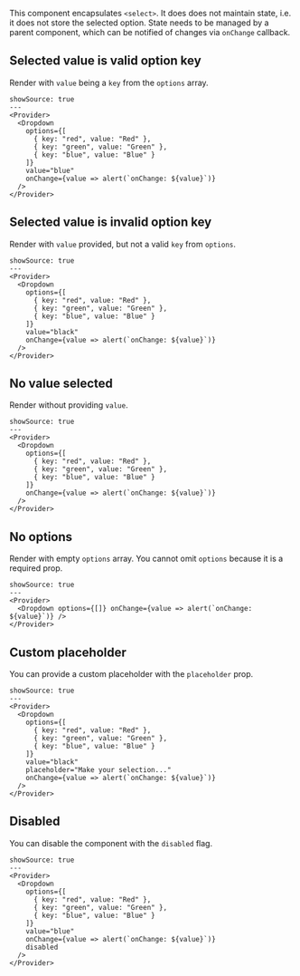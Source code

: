 This component encapsulates `<select>`. It does does not maintain state, i.e. it does not store the selected option. State needs to be managed by a parent component, which can be notified of changes via `onChange` callback.

## Selected value is valid option key

Render with `value` being a `key` from the `options` array.

```react
showSource: true
---
<Provider>
  <Dropdown
    options={[
      { key: "red", value: "Red" },
      { key: "green", value: "Green" },
      { key: "blue", value: "Blue" }
    ]}
    value="blue"
    onChange={value => alert(`onChange: ${value}`)}
  />
</Provider>
```

## Selected value is invalid option key

Render with `value` provided, but not a valid `key` from `options`.

```react
showSource: true
---
<Provider>
  <Dropdown
    options={[
      { key: "red", value: "Red" },
      { key: "green", value: "Green" },
      { key: "blue", value: "Blue" }
    ]}
    value="black"
    onChange={value => alert(`onChange: ${value}`)}
  />
</Provider>
```

## No value selected

Render without providing `value`.

```react
showSource: true
---
<Provider>
  <Dropdown
    options={[
      { key: "red", value: "Red" },
      { key: "green", value: "Green" },
      { key: "blue", value: "Blue" }
    ]}
    onChange={value => alert(`onChange: ${value}`)}
  />
</Provider>
```

## No options

Render with empty `options` array. You cannot omit `options` because it is a required prop.

```react
showSource: true
---
<Provider>
  <Dropdown options={[]} onChange={value => alert(`onChange: ${value}`)} />
</Provider>
```

## Custom placeholder

You can provide a custom placeholder with the `placeholder` prop.

```react
showSource: true
---
<Provider>
  <Dropdown
    options={[
      { key: "red", value: "Red" },
      { key: "green", value: "Green" },
      { key: "blue", value: "Blue" }
    ]}
    value="black"
    placeholder="Make your selection..."
    onChange={value => alert(`onChange: ${value}`)}
  />
</Provider>
```

## Disabled

You can disable the component with the `disabled` flag.

```react
showSource: true
---
<Provider>
  <Dropdown
    options={[
      { key: "red", value: "Red" },
      { key: "green", value: "Green" },
      { key: "blue", value: "Blue" }
    ]}
    value="blue"
    onChange={value => alert(`onChange: ${value}`)}
    disabled
  />
</Provider>
```